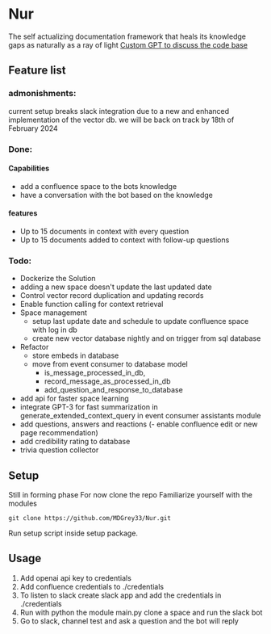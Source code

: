# Nur
The self actualizing documentation framework that heals its knowledge gaps as naturally as a ray of light
[Custom GPT to discuss the code base](https://chat.openai.com/g/g-zKBLXtfrD-shams-nur)
## Feature list
### admonishments:
current setup breaks slack integration due to a new and enhanced implementation of the vector db.
we will be back on track by 18th of February 2024
### Done:
#### Capabilities
- add a confluence space to the bots knowledge
- have a conversation with the bot based on the knowledge
#### features
- Up to 15 documents in context with every question
- Up to 15 documents added to context with follow-up questions



### Todo:
- Dockerize the Solution
- adding a new space doesn't update the last updated date
- Control vector record duplication and updating records
- Enable function calling for context retrieval
- Space management
  - setup last update date and schedule to update confluence space with log in db 
  - create new vector database nightly and on trigger from sql database
- Refactor
  - store embeds in database
  - move from event consumer to database model
    - is_message_processed_in_db, 
    - record_message_as_processed_in_db 
    - add_question_and_response_to_database
- add api for faster space learning
- integrate GPT-3 for fast summarization in generate_extended_context_query in event consumer assistants module
- add questions, answers and reactions (- enable confluence edit or new page recommendation)
- add credibility rating to database 
- trivia question collector 



## Setup
Still in forming phase
For now clone the repo
Familiarize yourself with the modules
````
git clone https://github.com/MDGrey33/Nur.git
````
Run setup script inside setup package.


## Usage
1. Add openai api key to credentials
2. Add confluence credentials to ./credentials
3. To listen to slack create slack app and add the credentials in ./credentials
4. Run with python the module main.py clone a space and run the slack bot
5. Go to slack, channel test and ask a question and the bot will reply
